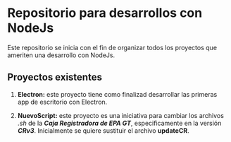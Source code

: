 # Repositorio para desarrollos con NodeJs

Este repositorio se inicia con el fin de organizar todos los proyectos que ameriten una desarrollo con NodeJs.

## Proyectos existentes

1. **Electron:** este proyecto tiene como finalizad desarrollar las primeras app de escritorio con Electron.

2. **NuevoScript:** este proyecto es una iniciativa para cambiar los archivos *.sh* de la **_Caja Registradora de EPA GT_**, especificamente en la versión **_CRv3_**. Inicialmente se quiere sustituir el archivo **updateCR**.